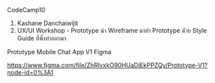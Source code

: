 CodeCamp10
1. Kashane Danchaiwijit
2. UX/UI Workshop - Prototype
นำ Wireframe มาทำ Prototype ดัวย Style Guide ที่พึ่งทำออกมา  

Prototype Mobile Chat App V1 Figma  

https://www.figma.com/file/ZhRIvxkO90HUaDiEkPPZQy/Prototype-V1?node-id=0%3A1



